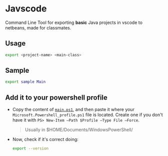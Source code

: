# Javscode

Command Line Tool for exporting **basic** Java projects in vscode to netbeans, made for classmates.

## Usage

```bash
export <project-name> <main-class>
```

## Sample

```bash
export sample Main
```

## Add it to your powershell profile

- Copy the content of [`main.ps1`](https://raw.githubusercontent.com/afgalvan/javscode/main/main.ps1), and then paste it where your `Microsoft.Powershell_profile.ps1` file is located. Create one if you don't have it with `PS> New-Item –Path $Profile –Type File –Force`.

    > Usually in $HOME/Documents/WindowsPowerShell/

- Now, check if it's correct doing:

    ```bash
    export --version
    ```
